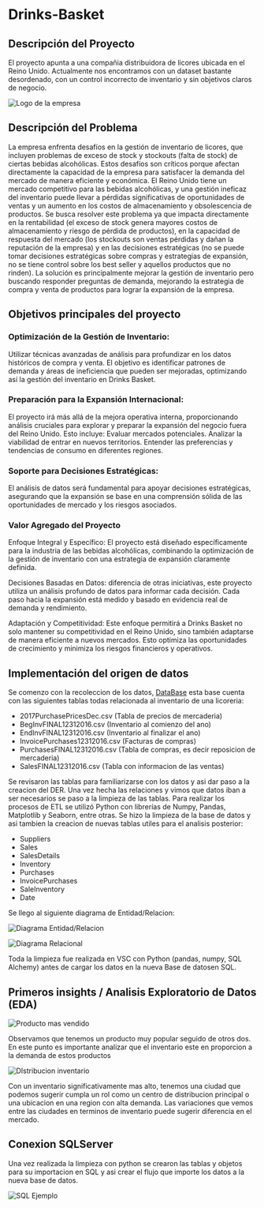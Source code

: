 # Drinks-Basket
## Descripción del Proyecto
El proyecto apunta a una compañia distribuidora de licores ubicada en el Reino Unido. Actualmente nos encontramos con un dataset bastante desordenado, con un control incorrecto de inventario y sin objetivos claros de negocio.

![Logo de la empresa](https://github.com/AleVarela2010/Drinks-Basket/blob/main/images/Portada.jpg)

## Descripción del Problema
La empresa enfrenta desafíos en la gestión de inventario de licores, que incluyen problemas de exceso de stock y stockouts (falta de stock) de ciertas bebidas alcohólicas. Estos desafíos son críticos porque afectan directamente la capacidad de la empresa para satisfacer la demanda del mercado de manera eficiente y económica. 
El Reino Unido tiene un mercado competitivo para las bebidas alcohólicas, y una gestión ineficaz del inventario puede llevar a pérdidas significativas de oportunidades de ventas y un aumento en los costos de almacenamiento y obsolescencia de productos. Se busca resolver este problema ya que impacta directamente en la rentabilidad (el exceso de stock genera mayores costos de almacenamiento y riesgo de pérdida de productos), en la capacidad de respuesta del mercado (los stockouts son ventas pérdidas y dañan la reputación de la empresa) y en las decisiones estratégicas (no se puede tomar decisiones estratégicas sobre compras y estrategias de expansión, no se tiene control sobre los best seller y aquellos productos que no rinden). 
La solución es principalmente mejorar la gestión de inventario pero buscando responder preguntas de demanda, mejorando la estrategia de compra y venta de productos para lograr la expansión de la empresa. 

## Objetivos principales del proyecto
### Optimización de la Gestión de Inventario: 
Utilizar técnicas avanzadas de análisis para profundizar en los datos históricos de compra y venta. El objetivo es identificar patrones de demanda y áreas de ineficiencia que pueden ser mejoradas, optimizando así la gestión del inventario en Drinks Basket.

### Preparación para la Expansión Internacional: 
El proyecto irá más allá de la mejora operativa interna, proporcionando análisis cruciales para explorar y preparar la expansión del negocio fuera del Reino Unido. Esto incluye:
Evaluar mercados potenciales.
Analizar la viabilidad de entrar en nuevos territorios.
Entender las preferencias y tendencias de consumo en diferentes regiones.

### Soporte para Decisiones Estratégicas: 
El análisis de datos será fundamental para apoyar decisiones estratégicas, asegurando que la expansión se base en una comprensión sólida de las oportunidades de mercado y los riesgos asociados.

### Valor Agregado del Proyecto
Enfoque Integral y Específico: 
El proyecto está diseñado específicamente para la industria de las bebidas alcohólicas, combinando la optimización de la gestión de inventario con una estrategia de expansión claramente definida.

Decisiones Basadas en Datos: 
diferencia de otras iniciativas, este proyecto utiliza un análisis profundo de datos para informar cada decisión. Cada paso hacia la expansión está medido y basado en evidencia real de demanda y rendimiento.

Adaptación y Competitividad: 
Este enfoque permitirá a Drinks Basket no solo mantener su competitividad en el Reino Unido, sino también adaptarse de manera eficiente a nuevos mercados. Esto optimiza las oportunidades de crecimiento y minimiza los riesgos financieros y operativos.

## Implementación del origen de datos
Se comenzo con la recoleccion de los datos, [DataBase](https://www.kaggle.com/datasets/bhanupratapbiswas/inventory-analysis-case-study/data) esta base cuenta con las siguientes tablas todas relacionada al inventario de una licoreria:

- 2017PurchasePricesDec.csv (Tabla de precios de mercaderia)
- BegInvFINAL12312016.csv (Inventario al comienzo del ano)
- EndInvFINAL12312016.csv (Inventario al finalizar el ano)
- InvoicePurchases12312016.csv (Facturas de compras)
- PurchasesFINAL12312016.csv (Tabla de compras, es decir reposicion de mercaderia)
- SalesFINAL12312016.csv (Tabla con informacion de las ventas)

Se revisaron las tablas para familiarizarse con los datos y asi dar paso a la creacion del DER. Una vez hecha las relaciones y vimos que datos iban a ser necesarios se paso a la limpieza de las tablas.
Para realizar los procesos de ETL se utilizó Python con librerías de Numpy, Pandas, Matplotlib y Seaborn, entre otras.
Se hizo la limpieza de la base de datos y asi tambien la creacion de nuevas tablas utiles para el analisis posterior:

- Suppliers
- Sales
- SalesDetails
- Inventory
- Purchases
- InvoicePurchases
- SaleInventory
- Date

Se llego al siguiente diagrama de Entidad/Relacion:

![Diagrama Entidad/Relacion](https://github.com/AleVarela2010/Drinks-Basket/blob/main/images/Diagrama%20entidad%20relacion1.png)

![Diagrama Relacional](https://github.com/AleVarela2010/Drinks-Basket/blob/main/images/Diagrama%20relacional.PNG)

Toda la limpieza fue realizada en VSC con Python (pandas, numpy, SQL Alchemy) antes de cargar los datos en la nueva Base de datosen SQL.

## Primeros insights / Analisis Exploratorio de Datos (EDA)

 
![Producto mas vendido](https://github.com/AleVarela2010/Drinks-Basket/blob/main/images/Producto%20mas%20vendido.jpg)

Observamos que tenemos un producto muy popular seguido de otros dos. En este punto es importante analizar que el inventario este en proporcion a la demanda
de estos productos

![DIstribucion inventario](https://github.com/AleVarela2010/Drinks-Basket/blob/main/images/StorageTop10.jpg)

Con un inventario significativamente mas alto, tenemos una ciudad que podemos sugerir cumpla un rol como un centro de distribucion principal o una
ubicacion en una region con alta demanda. Las variaciones que vemos entre las ciudades en terminos de inventario puede sugerir diferencia en el mercado.



## Conexion SQLServer 

Una vez realizada la limpieza con python se crearon las tablas y objetos para su importacion en SQL y asi crear el flujo que importe los datos a la nueva base de datos.

![SQL Ejemplo](https://github.com/AleVarela2010/Drinks-Basket/blob/main/images/Tabla%20SQL.jpg)




